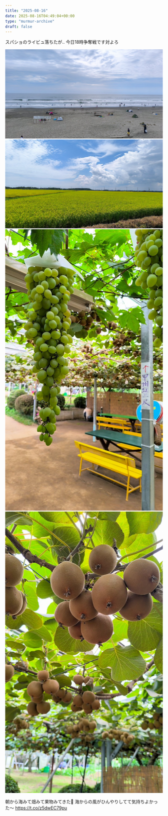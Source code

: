 ```yaml
---
title: "2025-08-16"
date: 2025-08-16T04:49:04+00:00
type: "murmur-archive"
draft: false
---
```


スパショのライビュ落ちたが‥
今日18時争奪戦です対よろ

<!-- gallery start -->
![16_1.jpg](16_1.jpg)
![16_2.jpg](16_2.jpg)
![16_3.jpg](16_3.jpg)
![16_4.jpg](16_4.jpg)
<!-- gallery end -->
朝から海みて畑みて果物みてきた🍇
海からの風がひんやりしてて気持ちよかった〜 https://t.co/z5dwEC79pu

